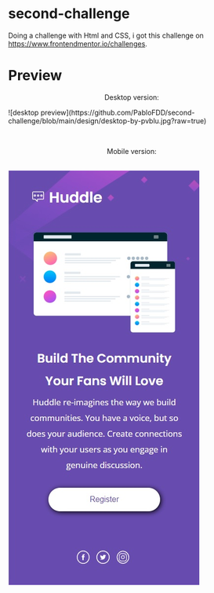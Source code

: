 # second-challenge

Doing a challenge with Html and CSS, i got this challenge on https://www.frontendmentor.io/challenges.

# Preview

<p align="center">Desktop version:</p>
![desktop preview](https://github.com/PabloFDD/second-challenge/blob/main/design/desktop-by-pvblu.jpg?raw=true)

<br><p align="center">Mobile version:</p></br>
![mobile preview](https://github.com/PabloFDD/second-challenge/blob/main/design/mobile-by-pvblu.jpg?raw=true)